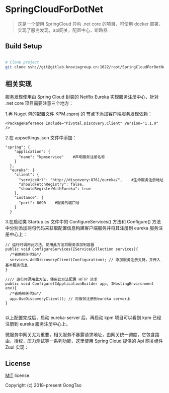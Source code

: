 # SpringCloudForDotNet

> 这是一个使用 SpringCloud 异构 .net core 的项目，可使用 docker 部署，实现了服务发现，api网关，配置中心，断路器

## Build Setup

``` bash

# Clone project
git clone ssh://git@gitlab.knoviagroup.cn:1022/root/SpringCloudForDotNet.git

```
## 相关实现
服务发现使用由 Spring Cloud 封装的 Netflix Eureka 实现服务注册中心，针对 .net core 项目需要注意三个地方：

1.再 Nuget 包的配置文件 KPM.csproj 的 <ItemGroup> 节点下添加客户端服务发现依赖：
```
<PackageReference Include="Pivotal.Discovery.Client" Version="1.1.0" />
```
2.在 appsettings.json 文件中添加：

```
"spring": {
    "application": {
      "name": "kpmservice"    #声明服务注册名称
    }
  },
  "eureka": {
    "client": {
      "serviceUrl": "http://discovery:8761/eureka/",    #生命服务注册地址
      "shouldFetchRegistry": false,               
      "shouldRegisterWithEureka": true
    },
    "instance": {
      "port": 8090    #服务的端口号
    }
  }

```
3.在启动类 Startup.cs 文件中的 ConfigureServices() 方法和 Configure() 方法中分别添加两句代码来获取配置信息构建客户端服务并将其注册到 eureka 服务注册中心上：
```
// 运行时调用此方法，使用此方法将服务添加到容器
public void ConfigureServices(IServiceCollection services){
  /*省略相关代码*/
  services.AddDiscoveryClient(Configuration); // 添加服务注册支持，并传入基本服务信息
}

//// 运行时调用此方法，使用此方法配置 HTTP 请求
public void Configure(IApplicationBuilder app, IHostingEnvironment env){
  /*省略相关代码*/
  app.UseDiscoveryClient(); // 将服务注册到eureka server上
}


```

 
 
以上配置完成后，启动 eureka-server 后，再启动 kpm 项目可以看到 kpm 已经注册到 eureka 服务注册中心上。

微服务中网关尤为重要，相关服务不暴露请求地址，由网关统一调度，它包含路由，授权，压力测试等一系列功能，这里使用 Spring Cloud 提供的 Api 网关组件 Zuul 实现：



## License
[MIT](https://github.com/PanJiaChen/vueAdmin-template/blob/master/LICENSE) license.

Copyright (c) 2018-present GongTao



